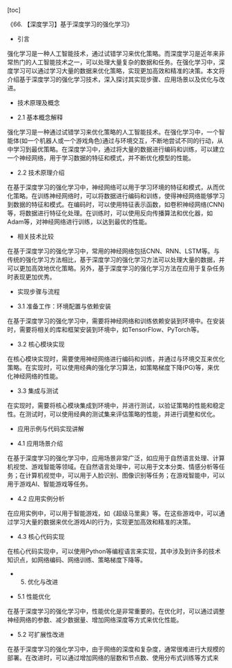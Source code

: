 
[toc]                    
                
                
《66. 【深度学习】基于深度学习的强化学习》

- 引言

强化学习是一种人工智能技术，通过试错学习来优化策略。而深度学习是近年来非常热门的人工智能技术之一，可以处理大量复杂的数据和任务。在强化学习中，深度学习可以通过学习大量的数据来优化策略，实现更加高效和精准的决策。本文将介绍基于深度学习的强化学习技术，深入探讨其实现步骤、应用场景以及优化与改进。

- 技术原理及概念

- 2.1 基本概念解释

强化学习是一种通过试错学习来优化策略的人工智能技术。在强化学习中，一个智能体(如一个机器人或一个游戏角色)通过与环境交互，不断地尝试不同的行动，从中学习到最优策略。在深度学习中，通过将大量的数据进行编码和训练，可以建立一个神经网络，用于学习数据的特征和模式，并不断优化模型的性能。

- 2.2 技术原理介绍

在基于深度学习的强化学习中，神经网络可以用于学习环境的特征和模式，从而优化策略。在训练神经网络时，可以将数据进行编码和训练，使得神经网络能够学习到数据的特征和模式。在编码时，可以使用特征表示函数，如卷积神经网络(CNN)等，将数据进行特征化处理。在训练时，可以使用反向传播算法和优化器，如Adam等，对神经网络进行训练，以达到最优的性能。

- 相关技术比较

在基于深度学习的强化学习中，常用的神经网络包括CNN、RNN、LSTM等。与传统的强化学习方法相比，基于深度学习的强化学习方法可以处理大量的数据，并可以更加高效地优化策略。另外，基于深度学习的强化学习方法在应用于复杂任务时表现更加优秀。

- 实现步骤与流程

- 3.1 准备工作：环境配置与依赖安装

在基于深度学习的强化学习中，需要将神经网络和训练依赖安装到环境中。在安装时，需要将相关的库和框架安装到环境中，如TensorFlow、PyTorch等。

- 3.2 核心模块实现

在核心模块实现时，需要使用神经网络进行编码和训练，并通过与环境交互来优化策略。在实现时，可以使用经典的强化学习算法，如策略梯度下降(PG)等，来优化神经网络的性能。

- 3.3 集成与测试

在实现时，需要将核心模块集成到环境中，并进行测试，以验证策略的性能和稳定性。在测试时，可以使用经典的测试集来评估策略的性能，并进行调整和优化。

- 应用示例与代码实现讲解

- 4.1 应用场景介绍

在基于深度学习的强化学习中，应用场景非常广泛，如应用于自然语言处理、计算机视觉、游戏智能等领域。在自然语言处理中，可以用于文本分类、情感分析等任务；在计算机视觉中，可以用于人脸识别、图像识别等任务；在游戏智能中，可以用于游戏AI、智能游戏等任务。

- 4.2 应用实例分析

在应用实例中，可以用于智能游戏，如《超级马里奥》等。在这些游戏中，可以通过学习大量的数据来优化游戏AI的行为，实现更加高效和精准的决策。

- 4.3 核心代码实现

在核心代码实现中，可以使用Python等编程语言来实现，其中涉及到许多的技术知识点，如网络编码、网络训练、策略梯度下降等。

- 5. 优化与改进

- 5.1 性能优化

在基于深度学习的强化学习中，性能优化是非常重要的。在优化时，可以通过调整神经网络的参数、减少数据量、增加网络深度等方式来优化性能。

- 5.2 可扩展性改进

在基于深度学习的强化学习中，由于网络的深度和复杂度，通常很难进行大规模的部署。在改进时，可以通过增加网络的层数和节点数、使用分布式训练等方式来

